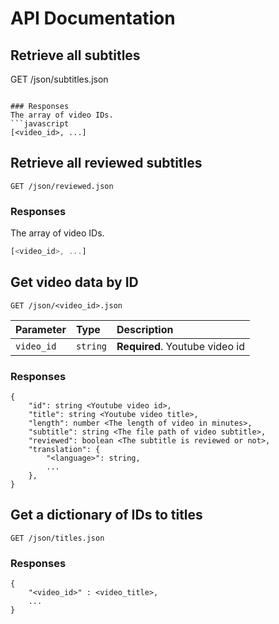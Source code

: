 # API Documentation

## Retrieve all subtitles
GET /json/subtitles.json
```

### Responses
The array of video IDs.
```javascript
[<video_id>, ...]
```

## Retrieve all reviewed subtitles
```
GET /json/reviewed.json
```

### Responses
The array of video IDs.
```javascript
[<video_id>, ...]
```

## Get video data by ID
```
GET /json/<video_id>.json
```

| Parameter | Type | Description |
| :--- | :--- | :--- |
| `video_id` | `string` | **Required**. Youtube video id |

### Responses
```
{
    "id": string <Youtube video id>,
    "title": string <Youtube video title>,
    "length": number <The length of video in minutes>,
    "subtitle": string <The file path of video subtitle>,
    "reviewed": boolean <The subtitle is reviewed or not>,
    "translation": {
        "<language>": string,
        ...
    },
}
```

## Get a dictionary of IDs to titles
```
GET /json/titles.json
```
### Responses
```
{
    "<video_id>" : <video_title>,
    ...
}
```
